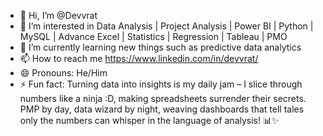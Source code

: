 - 👋 Hi, I’m @Devvrat
- 👀 I’m interested in Data Analysis | Project Analysis | Power BI | Python | MySQL | Advance Excel | Statistics | Regression | Tableau | PMO
- 🌱 I’m currently learning new things such as predictive data analytics
- 📫 How to reach me https://www.linkedin.com/in/devvrat/
- 😄 Pronouns: He/Him
- ⚡ Fun fact: Turning data into insights is my daily jam – I slice through numbers like a ninja :D, making spreadsheets surrender their secrets.
 PMP by day, data wizard by night, weaving dashboards that tell tales only the numbers can whisper in the language of analysis! 📊✨

<!---
devvrat2/devvrat2 is a ✨ special ✨ repository because its `README.md` (this file) appears on your GitHub profile.
You can click the Preview link to take a look at your changes.
--->
